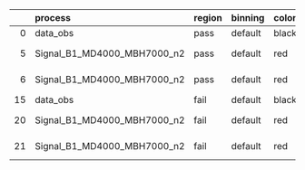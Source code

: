 |    | process                     | region   | binning   | color   | process_type   |   scale | variation   | source_filename                                                     | source_histname   | alias                       | title     |   combine_idx |     lnN |   shapes | syst_type   |   direction |   variation_alias |
|---:|:----------------------------|:---------|:----------|:--------|:---------------|--------:|:------------|:--------------------------------------------------------------------|:------------------|:----------------------------|:----------|--------------:|--------:|---------:|:------------|------------:|------------------:|
|  0 | data_obs                    | pass     | default   | black   | DATA           |       1 | nominal     | ./histograms_for_2DAlphabet_v4//BH_Data.root                        | hpass             | Data                        | Data      |           nan | nan     |      nan | nan         |         nan |               nan |
|  5 | Signal_B1_MD4000_MBH7000_n2 | pass     | default   | red     | SIGNAL         |       1 | lumi        | ./histograms_for_2DAlphabet_v4//BH_Signal_B1_MD4000_MBH7000_n2.root | hpass             | Signal_B1_MD4000_MBH7000_n2 | BH signal |           nan |   1.016 |      nan | lnN         |         nan |               nan |
|  6 | Signal_B1_MD4000_MBH7000_n2 | pass     | default   | red     | SIGNAL         |       1 | nominal     | ./histograms_for_2DAlphabet_v4//BH_Signal_B1_MD4000_MBH7000_n2.root | hpass             | Signal_B1_MD4000_MBH7000_n2 | BH signal |           nan | nan     |      nan | nan         |         nan |               nan |
| 15 | data_obs                    | fail     | default   | black   | DATA           |       1 | nominal     | ./histograms_for_2DAlphabet_v4//BH_Data.root                        | hfail             | Data                        | Data      |           nan | nan     |      nan | nan         |         nan |               nan |
| 20 | Signal_B1_MD4000_MBH7000_n2 | fail     | default   | red     | SIGNAL         |       1 | lumi        | ./histograms_for_2DAlphabet_v4//BH_Signal_B1_MD4000_MBH7000_n2.root | hfail             | Signal_B1_MD4000_MBH7000_n2 | BH signal |           nan |   1.016 |      nan | lnN         |         nan |               nan |
| 21 | Signal_B1_MD4000_MBH7000_n2 | fail     | default   | red     | SIGNAL         |       1 | nominal     | ./histograms_for_2DAlphabet_v4//BH_Signal_B1_MD4000_MBH7000_n2.root | hfail             | Signal_B1_MD4000_MBH7000_n2 | BH signal |           nan | nan     |      nan | nan         |         nan |               nan |